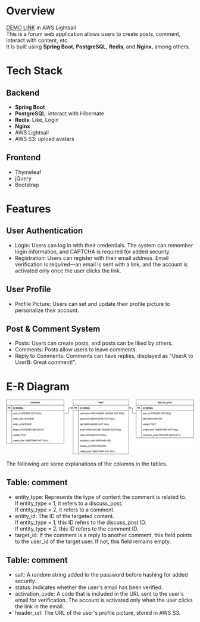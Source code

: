 # Overview
[DEMO LINK](http://43.203.253.201/javaforum/index) in AWS Lightsail<br>
This is a forum web application allows users to create posts, comment, interact with content, etc. <br>
It is built using **Spring Boot**, **PostgreSQL**, **Redis**, and **Nginx**, among others.
# Tech Stack
## Backend
* **Spring Boot**
* **PostgreSQL**: interact with Hibernate
* **Redis**: Like, Login
* **Nginx**
* AWS Lightsail
* AWS S3: upload avatars
## Frontend
* Thymeleaf
* jQuery
* Bootstrap

# Features
## User Authentication
* Login: Users can log in with their credentials. The system can remember login information, and CAPTCHA is required for added security.<br>
* Registration: Users can register with their email address. Email verification is required—an email is sent with a link, and the account is activated only once the user clicks the link.<br>
## User Profile
* Profile Picture: Users can set and update their profile picture to personalize their account.
## Post & Comment System
* Posts: Users can create posts, and posts can be liked by others.<br>
* Comments: Posts allow users to leave comments.<br>
* Reply to Comments: Comments can have replies, displayed as "UserA to UserB: Great comment!".

# E-R Diagram
![E-R Model](./E-R%20Model.png)

The following are some explanations of the columns in the tables.
## Table: comment
* entity_type: Represents the type of content the comment is related to.<br>
  If entity_type = 1, it refers to a discuss_post.<br>
  If entity_type = 2, it refers to a comment.
* entity_id: The ID of the targeted content.<br>
If entity_type = 1, this ID refers to the discuss_post ID.<br>
If entity_type = 2, this ID refers to the comment ID.<br>
* target_id: If the comment is a reply to another comment, this field points to the user_id of the target user. If not, this field remains empty.
## Table: comment
* salt: A random string added to the password before hashing for added security.
* status: Indicates whether the user's email has been verified.
* activation_code: A code that is included in the URL sent to the user's email for verification. The account is activated only when the user clicks the link in the email.
* header_url: The URL of the user's profile picture, stored in AWS S3.
